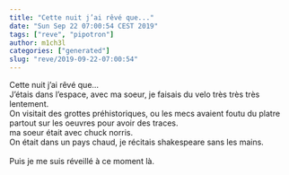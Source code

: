 ```yaml
---
title: "Cette nuit j’ai rêvé que..."
date: "Sun Sep 22 07:00:54 CEST 2019"
tags: ["reve", "pipotron"]
author: m1ch3l
categories: ["generated"]
slug: "reve/2019-09-22-07:00:54"
---
```


Cette nuit j’ai rêvé que...<br>
J’étais dans l’espace, avec ma soeur, je faisais du velo très très très lentement.<br>
On visitait des grottes préhistoriques, ou les mecs avaient foutu du platre partout sur les oeuvres pour avoir des traces.<br>
ma soeur était avec chuck norris.<br>
On était dans un pays chaud, je récitais shakespeare sans les mains.<br>
<br>
Puis je me suis réveillé à ce moment là.<br>
<br>
